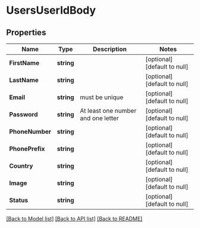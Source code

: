 # UsersUserIdBody

## Properties
Name | Type | Description | Notes
------------ | ------------- | ------------- | -------------
**FirstName** | **string** |  | [optional] [default to null]
**LastName** | **string** |  | [optional] [default to null]
**Email** | **string** | must be unique | [optional] [default to null]
**Password** | **string** | At least one number and one letter | [optional] [default to null]
**PhoneNumber** | **string** |  | [optional] [default to null]
**PhonePrefix** | **string** |  | [optional] [default to null]
**Country** | **string** |  | [optional] [default to null]
**Image** | **string** |  | [optional] [default to null]
**Status** | **string** |  | [optional] [default to null]

[[Back to Model list]](../README.md#documentation-for-models) [[Back to API list]](../README.md#documentation-for-api-endpoints) [[Back to README]](../README.md)

